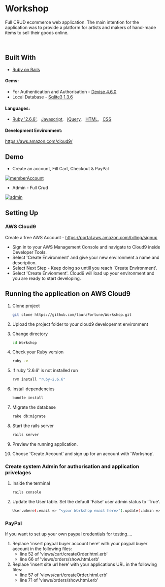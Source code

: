 # Workshop 

Full CRUD ecommerce web application. 
The main intention for the application was to provide a platform for artists and makers of hand-made items to sell their goods online. 

<br>

## Built With

- [Ruby on Rails](https://rubyonrails.org/)

#### Gems:
- For Authentication and Authorisation - [Devise 4.6.0](https://rubygems.org/gems/devise/versions/4.6.0) 
- Local Database - [Sqlite3 1.3.6](https://rubygems.org/gems/sqlite3/versions/1.3.6s)

#### Languages:
- [Ruby '2.6.6'](https://www.ruby-lang.org/en/news/2020/03/31/ruby-2-6-6-released), &nbsp; [Javascript](https://developer.mozilla.org/en-US/docs/Web/JavaScript), &nbsp; [jQuery](https://jquery.com), &nbsp; [HTML](https://developer.mozilla.org/en-US/docs/Learn/HTML), &nbsp; [CSS](https://developer.mozilla.org/en-US/docs/Web/CSS)

#### Development Environment:
https://aws.amazon.com/cloud9/


## Demo 

- Create an account, Fill Cart, Checkout & PayPal

[![memberAccount](https://user-images.githubusercontent.com/48602973/81713522-e276bd00-946d-11ea-9674-35f281698ba3.png)](https://www.youtube.com/watch?v=oqia1FRpQbI)

- Admin - Full Crud

[![admin](https://user-images.githubusercontent.com/48602973/81724587-86676500-947c-11ea-9ad4-e9b8c499daec.png)](https://youtu.be/cVL7Owu6dW8)



## Setting Up


### AWS Cloud9
Create a free AWS Account  - https://portal.aws.amazon.com/billing/signup
   - Sign in to your AWS Management Console and navigate to Cloud9 inside Developer Tools.
   - Select 'Create Environment' and give your new environment a name and description.
   - Select Next Step - Keep doing so untill you reach 'Create Environment'.
   - Select 'Create Envionment'. Cloud9 will load up your environment and you are ready to start developing.


## Running the application on AWS Cloud9

1. Clone project 

   ```bash
   git clone https://github.com/lauraFortune/Workshop.git
   ```
2. Upload the project folder to your cloud9 developemnt environment

3. Change directory
   ```bash
   cd Workshop
   ```
4. Check your Ruby version
   ```bash
   ruby -v
   ```
5. If ruby '2.6.6' is not installed run
   ```bash
   rvm install "ruby-2.6.6"
   ```
6. Install dependencies
   ```bash
   bundle install
   ```
7. Migrate the database
   ```bash
   rake db:migrate
   ```
8. Start the rails server
   ```bash
   rails server
   ```
9. Preview the running application.

10. Choose 'Create Account' and sign up for an account with 'Workshop'.


### Create system Admin for authorisation and application privelages

1. Inside the terminal
   ```bash
   rails console
   ```
2. Update the User table. Set the default 'False' user admin status to 'True'.
   ```bash
   User.where(:email => "<your Workshop email here>").update(:admin => true)
   ```
   
   
### PayPal

If you want to set up your own paypal credentials for testing....
   1. Replace 'insert paypal buyer account here' with your paypal buyer account in the following files: 
      - line 52 of 'views/cart/createOrder.html.erb'
      - line 66 of 'views/orders/show.html.erb'
   2. Replace 'insert site url here' with your applications URL in the following files:
      - line 57 of 'views/cart/createOrder.html.erb'
      - line 71 of 'views/orders/show.html.erb'

